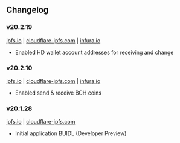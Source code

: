 ## Changelog

### v20.2.19

[ipfs.io](https://ipfs.io/ipfs/QmVyvQaDqxDnXaVdDkFQNWxoeqtchd7ZVULhUGPZDrj2dk/) | [cloudflare-ipfs.com](https://cloudflare-ipfs.com/ipfs/QmVyvQaDqxDnXaVdDkFQNWxoeqtchd7ZVULhUGPZDrj2dk/) |
[infura.io](https://ipfs.infura.io/ipfs/QmVyvQaDqxDnXaVdDkFQNWxoeqtchd7ZVULhUGPZDrj2dk/)

- Enabled HD wallet account addresses for receiving and change

### v20.2.10

[ipfs.io](https://ipfs.io/ipfs/QmWwVHvu71GgrU4BLNqR3ZpGfUA6UviRMfxar14mhVJuGD/) | [cloudflare-ipfs.com](https://cloudflare-ipfs.com/ipfs/QmWwVHvu71GgrU4BLNqR3ZpGfUA6UviRMfxar14mhVJuGD/) |
[infura.io](https://ipfs.infura.io/ipfs/QmWwVHvu71GgrU4BLNqR3ZpGfUA6UviRMfxar14mhVJuGD/)

- Enabled send & receive BCH coins

### v20.1.28

[ipfs.io](https://ipfs.io/ipfs/Qmamwa39WQvoF3hcjj2KJfkM8MUh6i7D7LTtQB9DodvvSC/) | [cloudflare-ipfs.com](https://cloudflare-ipfs.com/ipfs/Qmamwa39WQvoF3hcjj2KJfkM8MUh6i7D7LTtQB9DodvvSC/)

- Initial application BUIDL (Developer Preview)
